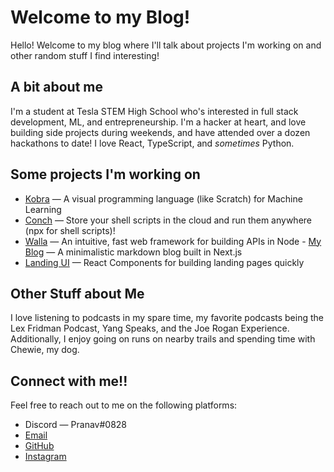 # Welcome to my Blog!

Hello! Welcome to my blog where I'll talk about projects I'm working on and other random stuff I find interesting!

## A bit about me

I'm a student at Tesla STEM High School who's interested in full stack development, ML, and entrepreneurship. I'm a hacker at heart, and love building side projects during weekends, and have attended over a dozen hackathons to date! I love React, TypeScript, and _sometimes_ Python.

## Some projects I'm working on

- [Kobra](https://github.com/kobra-dev) — A visual programming language (like Scratch) for Machine Learning
- [Conch](https://github.com/pranavnt/Conch) — Store your shell scripts in the cloud and run them anywhere (npx for shell scripts)!
- [Walla](https://github.com/pranavnt/Walla) — An intuitive, fast web framework for building APIs in Node - [My Blog](https://github.com/pranavnt/blog) — A minimalistic markdown blog built in Next.js
- [Landing UI](https://github.com/pranavnt/landing-ui) — React Components for building landing pages quickly

## Other Stuff about Me

I love listening to podcasts in my spare time, my favorite podcasts being the Lex Fridman Podcast, Yang Speaks, and the Joe Rogan Experience. Additionally, I enjoy going on runs on nearby trails and spending time with Chewie, my dog.

## Connect with me!!

Feel free to reach out to me on the following platforms:

- Discord — Pranav#0828
- [Email](mailto:pranavnt@outlook.com)
- [GitHub](https://www.github.com/pranavnt/)
- [Instagram](https://www.instagram.com/pranavnt5/)
